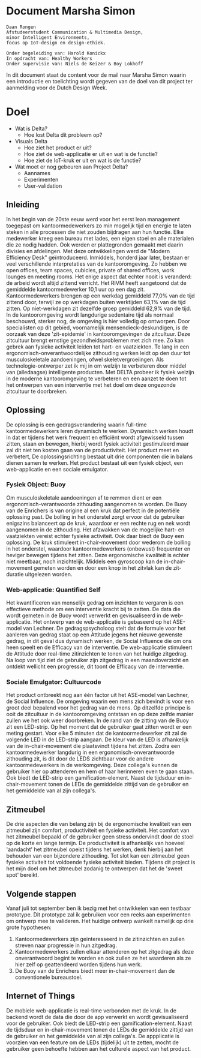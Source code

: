 # Document Marsha Simon

	Daan Rongen
	Afstudeerstudent Communication & Multimedia Design,
	minor Intelligent Environments, 
	focus op IoT-design en design-ethiek.
		
	Onder begeleiding van: Harold Konickx
	In opdracht van: Healthy Workers
	Onder supervisie van: Niels de Keizer & Boy Lokhoff

In dit document staat de content voor de mail naar Marsha Simon waarin een introductie en toelichting wordt gegeven van de doel van dit project ter aanmelding voor de Dutch Design Week.

# Doel
- Wat is Delta?
	- Hoe lost Delta dit probleem op?
- Visuals Delta
	- Hoe ziet het product er uit?
	- Hoe ziet de web-applicatie er uit en wat is de functie?
	- Hoe ziet de IoT-kruk er uit en wat is de functie?
- Wat moet er nog gebeuren aan Project Delta?
	- Aannames
	- Experimenten
	- User-validation

## Inleiding
In het begin van de 20ste eeuw werd voor het eerst lean management toegepast om kantoormedewerkers zo min mogelijk tijd en energie te laten steken in alle processen die niet zouden bijdragen aan hun functie. Elke medewerker kreeg een bureau met lades, een eigen stoel en alle materialen die ze nodig hadden. Ook werden er plattegronden gemaakt met daarin divisies en afdelingen.  Met deze ontwikkelingen werd de "Modern Efficiency Desk" geïntroduceerd. Inmiddels, honderd jaar later, bestaan er veel verschillende interpretaties van de kantooromgeving. Zo hebben we open offices, team spaces, cubicles, private of shared offices, work lounges en meeting rooms. Het enige aspect dat echter nooit is veranderd: de arbeid wordt altijd zittend verricht. Het RIVM heeft aangetoond dat de gemiddelde kantoormedewerker 10,1 uur op een dag zit. Kantoormedewerkers brengen op een werkdag gemiddeld 77,0% van de tijd zittend door, terwijl ze op werkdagen buiten werktijden 63,1% van de tijd zitten. Op niet-werkdagen zit dezelfde groep gemiddeld 62,9% van de tijd. In de kantooromgeving wordt langdurige sedentaire tijd als normaal beschouwd, sterker nog, de omgeving is hier volledig op ontworpen. Door specialisten op dit gebied, voornamelijk mensendieck-deskundigen, is de oorzaak van deze 'zit-epidemie' in kantooromgevingen de zitcultuur. Deze zitcultuur brengt ernstige gezondheidsproblemen met zich mee. Zo kan gebrek aan fysieke activiteit leiden tot hart- en vaatziekten. Te lang in een ergonomisch-onverantwoordelijke zithouding werken leidt op den duur tot musculoskeletale aandoeningen, ofwel skeletvergroeiingen. Als technologie-ontwerper zet ik mij in om welzijn te verbeteren door middel van (alledaagse) intelligente producten. Met DELTA probeer ik fysiek welzijn in de moderne kantooromgeving te verbeteren en een aanzet te doen tot het ontwerpen van een interventie met het doel om deze ongezonde zitcultuur te doorbreken.

## Oplossing
De oplossing is een gedragsverandering waarin full-time kantoormedewerkers leren dynamisch te werken. Dynamisch werken houdt in dat er tijdens het werk frequent en efficiënt wordt afgewisseld tussen zitten, staan en bewegen, hierbij wordt fysiek activiteit gestimuleerd maar zal dit niet ten kosten gaan van de productiviteit. Het product meet en verbetert, De oplossingsrichting bestaat uit drie componenten die in balans dienen samen te werken. Het product bestaat uit een fysiek object, een web-applicatie en een sociale emulgator.

### Fysiek Object: Buoy
Om musculoskeletale aandoeningen af te remmen dient er een ergonomisch-verantwoorde zithouding aangenomen te worden. De Buoy van de Enrichers is van origine al een kruk dat perfect in de potentiële oplossing past. De bolling in het onderstel zorgt ervoor dat de gebruiker enigszins balanceert op de kruk, waardoor er een rechte rug en nek wordt aangenomen in de zithouding. Het afzwakken van de mogelijke hart- en vaatziekten vereist echter fysieke activiteit. Ook daar biedt de Buoy een oplossing. De kruk stimuleert in-chair-movement door wederom de bolling in het onderstel, waardoor kantoormedewerkers (onbewust) frequenter en heviger bewegen tijdens het zitten. Deze ergonomische kwaliteit is echter niet meetbaar, noch inzichtelijk. Middels een gyroscoop kan de in-chair-movement gemeten worden en door een knop in het zitvlak kan de zit-duratie uitgelezen worden.

### Web-applicatie: Quantified Self
Het kwantificeren van menselijk gedrag om inzichten te vergaren is een effectieve methode om een interventie kracht bij te zetten. De data die wordt gemeten in de Buoy wordt verwerkt en gevisualiseerd in de web-applicatie. Het ontwerp van de web-applicatie is gebaseerd op het ASE-model van Lechner. De gedragspsycholoog stelt dat de formule voor het aanleren van gedrag staat op een Attitude jegens het nieuwe gewenste gedrag, in dit geval dus dynamisch werken, de Social Influence die om ons heen speelt en de Efficacy van de interventie. De  web-applicatie stimuleert de Attitude door real-time zitinzichten te tonen van het huidige zitgedrag. Na loop van tijd ziet de gebruiker zijn zitgedrag in een maandoverzicht en ontdekt wellicht een progressie, dit toont de Efficacy van de interventie.

### Sociale Emulgator: Cultuurcode
Het product ontbreekt nog aan één factor uit het ASE-model van Lechner, de Social Influence. De omgeving waarin een mens zich bevindt is voor een groot deel bepalend voor het gedrag van de mens. Op ditzelfde principe is ooit de zitcultuur in de kantooromgeving ontstaan en op deze zelfde manier zullen we het ook weer doorbreken. In de rand van de zitting van de Buoy zit een LED-strip. Op het moment dat de gebruiker gaat zitten wordt er een meting gestart. Voor elke 5 minuten dat de kantoormedewerker zit zal de volgende LED in de LED-strip aangaan. De kleur van de LED is afhankelijk van de in-chair-movement die plaatsvindt tijdens het zitten. Zodra een kantoormedewerker langdurig in een ergonomisch-onverantwoorde zithouding zit, is dit door de LEDS zichtbaar voor de andere kantoormedewerkers in de werkomgeving. Deze collega's kunnen de gebruiker hier op attenderen en hem of haar herinneren even te gaan staan. Ook biedt de LED-strip een gamification-element. Naast de tijdsduur en in-chair-movement tonen de LEDs de gemiddelde zittijd van de gebruiker en het gemiddelde van al zijn collega's.


## Zitmeubel
De drie aspecten die van belang zijn bij de ergonomische kwaliteit van een zitmeubel zijn comfort, productiviteit en fysieke activiteit. Het comfort van het zitmeubel bepaald of de gebruiker geen stress ondervindt door de stoel op de korte en lange termijn. De productiviteit is afhankelijk van hoeveel 'aandacht' het zitmeubel opeist tijdens het werken, denk hierbij aan het behouden van een bijzondere zithouding. Tot slot kan een zitmeubel geen fysieke activiteit tot voldoende fysieke activiteit bieden. Tijdens dit project is het mijn doel om het zitmeubel zodanig te ontwerpen dat het de 'sweet spot' bereikt.

## Volgende stappen
Vanaf juli tot september ben ik bezig met het ontwikkelen van een testbaar prototype. Dit prototype zal ik gebruiken voor een reeks aan experimenten om ontwerp mee te valideren. Het huidige ontwerp wankelt namelijk op drie grote hypothesen:
1. Kantoormedewerkers zijn geïnteresseerd in de zitinzichten en zullen streven naar progressie in hun zitgedrag.
2. Kantoormedewerkers zullen elkaar attenderen op het zitgedrag als deze onverantwoord begint te worden en ook zullen ze het waarderen als ze hier zelf op geattendeerd worden tijdens hun werk.
3. De Buoy van de Enrichers biedt meer in-chair-movement dan de conventionele bureaustoel.


## Internet of Things
De mobiele web-applicatie is real-time verbonden met de kruk. In de backend wordt de data die door de app verwerkt en wordt gevisualiseerd voor de gebruiker. Ook biedt de LED-strip een gamification-element. Naast de tijdsduur en in-chair-movement tonen de LEDs de gemiddelde zittijd van de gebruiker en het gemiddelde van al zijn collega's. De appplicatie is voorzien van een feature om de LEDs (tijdelijk) uit te zetten, mocht de gebruiker geen behoefte hebben aan het culturele aspect van het product. 